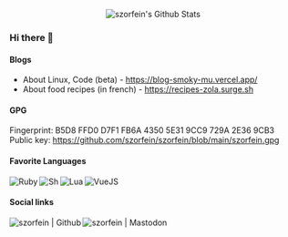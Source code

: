 <!-- List Of Websites-->
[github]: https://github.com/szorfein
[reddit]: https://www.reddit.com/user/szorfein
[twitter]: https://www.twitter.com/szorfein

<p align="center">
  <img alt="szorfein's Github Stats" src="https://github-readme-stats.vercel.app/api?username=szorfein&show_icons=true&title_color=8debd2&text_color=E5E9F0&icon_color=a093ff&bg_color=1d1c29&hide_border=true&border_radius=0&include_all_commits=true&count_private=true" />
</p>

### Hi there 👋

#### Blogs

+ About Linux, Code (beta) - https://blog-smoky-mu.vercel.app/
+ About food recipes (in french) - https://recipes-zola.surge.sh

#### GPG
Fingerprint: B5D8 FFD0 D7F1 FB6A 4350 5E31 9CC9 729A 2E36 9CB3  
Public key: https://github.com/szorfein/szorfein/blob/main/szorfein.gpg

#### Favorite Languages
[<img align="left" alt="Ruby" src="https://img.shields.io/badge/ruby-d54c4c.svg?&style=for-the-badge&logo=ruby&logoColor=FFFFFF" />](https://search.brave.com/search?q=Ruby)
[<img align="left" alt="Sh" src="https://img.shields.io/badge/Shell_Script-121011?style=for-the-badge&logo=gnu-bash&logoColor=white" />](https://search.brave.com/search?q=shell+script)
[<img align="left" alt="Lua" src="https://img.shields.io/badge/Lua-2C2D72?style=for-the-badge&logo=lua&logoColor=white" />](https://search.brave.com/search?q=Lua)
[<img align="left" alt="VueJS" src="https://img.shields.io/badge/Vue.js-35495E?style=for-the-badge&logo=vue.js&logoColor=4FC08D" />](https://search.brave.com/search?q=vue.js)

<br />

#### Social links
[<img align="left" alt="szorfein | Github" src="https://img.shields.io/badge/GitHub-100000?style=for-the-badge&logo=github&logoColor=white" />](https://github.com/szorfein)
[<img align="left" alt="szorfein | Mastodon" src="https://img.shields.io/badge/Mastodon-ffffff?style=for-the-badge&logo=mastodon" />](https://mastodon.social/@szorfein)

<!--
**szorfein/szorfein** is a ✨ _special_ ✨ repository because its `README.md` (this file) appears on your GitHub profile.

Here are some ideas to get you started:

- 🔭 I’m currently working on ...
- 🌱 I’m currently learning ...
- 👯 I’m looking to collaborate on ...
- 🤔 I’m looking for help with ...
- 💬 Ask me about ...
- 📫 How to reach me: ...
- 😄 Pronouns: ...
- ⚡ Fun fact: ...
-->
